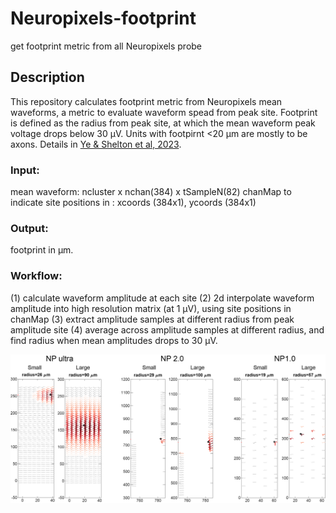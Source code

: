 # Neuropixels-footprint
get footprint metric from all Neuropixels probe

## Description
This repository calculates footprint metric from Neuropixels mean waveforms, a metric to evaluate waveform spead from peak site.
Footprint is defined as the radius from peak site, at which the mean waveform peak voltage drops below 30 μV.
Units with footpirnt <20 μm are mostly to be axons. Details in [Ye & Shelton et al, 2023](https://www.biorxiv.org/content/10.1101/2023.08.23.554527v3).

### Input: 

mean waveform: ncluster x nchan(384) x tSampleN(82)
chanMap to indicate site positions in : xcoords (384x1), ycoords (384x1) 

### Output:

footprint in μm.

### Workflow:

(1) calculate waveform amplitude at each site
(2) 2d interpolate waveform amplitude into high resolution matrix (at 1 μV), using site positions in chanMap
(3) extract amplitude samples at different radius from peak amplitude site
(4) average across amplitude samples at different radius, and find radius when mean amplitudes drops to 30 μV. 

![examples](https://github.com/zhiwen10/Neuropixels-footprint/blob/main/examples.png)


